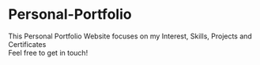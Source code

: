 # Personal-Portfolio

This Personal Portfolio Website focuses on my Interest, Skills, Projects and Certificates<br>
Feel free to get in touch!
